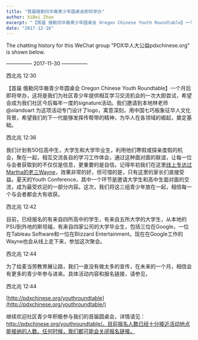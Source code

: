 ```yaml
---
title: "首届俄勒冈华裔青少年圆桌会即将举办"
author: XiBei Zhao
excerpt: "【首届 俄勒冈华裔青少年圆桌会 Oregon Chinese Youth Roundtable】一个月后即将举办，这将是我们为社区青少年提供相互学习交流机会的一次大胆尝试，希望会成为我们社区今后每年一度的signature活动。我们邀请到本地林老师 @olandoart 为这项活动专门设计了logo，寓意深刻，用中国七巧板象征华人文化背景，希望我们的下一代能够发挥传帮带的精神，为华人在各领域的崛起，奠定基础。"
date: "2017-12-16"
---
```


The chatting history for this WeChat group "PDX华人大公益pdxchinese.org" is shown below.

—————  2017-11-30  —————

西北兆  12:30

【首届 俄勒冈华裔青少年圆桌会 Oregon Chinese Youth Roundtable】一个月后即将举办，这将是我们为社区青少年提供相互学习交流机会的一次大胆尝试，希望会成为我们社区今后每年一度的signature活动。我们邀请到本地林老师 @olandoart 为这项活动专门设计了logo，寓意深刻，用中国七巧板象征华人文化背景，希望我们的下一代能够发挥传帮带的精神，为华人在各领域的崛起，奠定基础。

西北兆  12:36

我们计划有50位高中生，大学生和大学毕业生，利用他们寒假或探亲度假的机会，聚在一起，相互交流各自的学习工作体会，通过这种面对面的联谊，让每一位与会者获取到的不仅仅是信息，更重要的是自信。记得年初我们在这里[线上专访过Martha的老三Wayne](http://pdxchinese.org/wayne-high-school/)，效果非常的好，但可惜的是，只有这里的家长们直接受益。夏天的Youth Conference，其中一个环节是邀请大学生和高中生面对面的交流，成为最受欢迎的一部分内容。这次，我们将这三组青少年放在一起，相信每一个与会者都会大有收获。

西北兆  12:42

目前，已经报名的有来自四所高中的学生，有来自五所大学的大学生，从本地的PSU到外地的斯坦福，有来自四家公司的大学毕业生，包括三位在Google，一位在Tableau Software和一位在Blizzard Entertainment。现在在Google工作的Wayne也会从线上走下来，参加这次聚会。

西北兆  12:44

为了给麦当劳教育展让路，我们一直没有做太多的宣传，在未来的一个月，相信会有更多的青少年参与进来。具体活动内容和报名链接，请参见，

西北兆  12:44

[http://pdxchinese.org/youthroundtable](http://pdxchinese.org/youthroundtable/)

继续欢迎社区青少年积极参与我们的首届圆桌会，详情请见： http://pdxchinese.org/youthroundtable/。目前报名人数已经十分接近活动地点能接纳的人数。任何时候，我们都可能会关闭报名链接。
